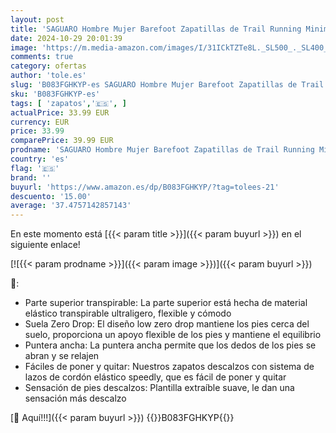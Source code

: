 ```yaml
---
layout: post
title: 'SAGUARO Hombre Mujer Barefoot Zapatillas de Trail Running Minimalistas Zapatillas de Deporte Fitness Zapatos Descalzos para Correr en Montaña Escarpines de Agua  Ink Black  42 EU'
date: 2024-10-29 20:01:39
image: 'https://m.media-amazon.com/images/I/31ICkTZTe8L._SL500_._SL400_.jpg'
comments: true
category: ofertas
author: 'tole.es'
slug: 'B083FGHKYP-es SAGUARO Hombre Mujer Barefoot Zapatillas de Trail Running...'
sku: 'B083FGHKYP-es'
tags: [ 'zapatos','🇪🇸', ]
actualPrice: 33.99 EUR
currency: EUR
price: 33.99
comparePrice: 39.99 EUR
prodname: 'SAGUARO Hombre Mujer Barefoot Zapatillas de Trail Running Minimalistas Zapatillas de Deporte Fitness Zapatos Descalzos para Correr en Montaña Escarpines de Agua  Ink Black  42 EU'
country: 'es'
flag: '🇪🇸'
brand: ''
buyurl: 'https://www.amazon.es/dp/B083FGHKYP/?tag=tolees-21'
descuento: '15.00'
average: '37.4757142857143'
---
```


En este momento está [{{< param title >}}]({{< param buyurl >}}) en el siguiente enlace!

[![{{< param prodname >}}]({{< param image >}})]({{< param buyurl >}})

🔎:

- Parte superior transpirable: La parte superior está hecha de material elástico transpirable ultraligero, flexible y cómodo
- Suela Zero Drop: El diseño low zero drop mantiene los pies cerca del suelo, proporciona un apoyo flexible de los pies y mantiene el equilibrio
- Puntera ancha: La puntera ancha permite que los dedos de los pies se abran y se relajen
- Fáciles de poner y quitar: Nuestros zapatos descalzos con sistema de lazos de cordón elástico speedly, que es fácil de poner y quitar
- Sensación de pies descalzos: Plantilla extraíble suave, le dan una sensación más descalzo

[🛒 Aquí!!!]({{< param buyurl >}})
{{<world>}}B083FGHKYP{{</world>}}
